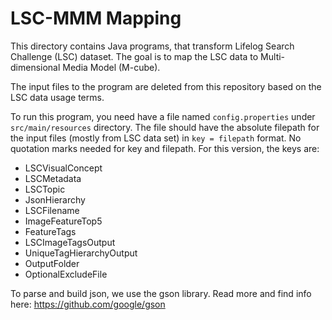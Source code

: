 # LSC-MMM Mapping

This directory contains Java programs, that transform Lifelog Search Challenge (LSC) dataset. The goal is to map the LSC data to Multi-dimensional Media Model (M-cube).

The input files to the program are deleted from this repository based on the LSC data usage terms.

To run this program, you need have a file named `config.properties` under `src/main/resources` directory. The file should have the absolute filepath for the input files (mostly from LSC data set) in `key = filepath` format. No quotation marks needed for key and filepath.
For this version, the keys are:
 - LSCVisualConcept
 - LSCMetadata
 - LSCTopic
 - JsonHierarchy
 - LSCFilename
 - ImageFeatureTop5
 - FeatureTags
 - LSCImageTagsOutput
 - UniqueTagHierarchyOutput
 - OutputFolder
 - OptionalExcludeFile
 
To parse and build json, we use the gson library. Read more and find info here: https://github.com/google/gson